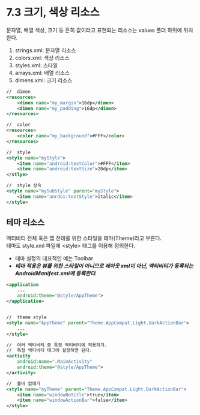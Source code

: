 # 7.3 크기, 색상 리소스
문자열, 배열 색상, 크기 등 흔히 값이라고 표현되는 리소스는 values 폴더 하위에 위치한다.
1. strings.xml: 문자열 리소스
2. colors.xml: 색상 리소스
3. styles.xml: 스타일
4. arrays.xml: 배열 리소스
5. dimens.xml: 크기 리소스

```xml
//  dimen
<resources>
    <dimen name="my_margin">16dp</dimen>
    <dimen name="my_padding">16dp</dimen>
</resources>

//  color
<resources>
    <color name="my_background">#FFF</color>
</resources>

//  style
<style name="myStyle">
    <item name="android:textColor">#FFF</item>
    <item name="android:textSize">20dp</item>
</stlye>

//  style 상속
<style name="mySubStyle" parent="myStyle">
    <item name="anrdoi:textStyle">italic</item>
</style>
```

## 테마 리소스
액티비티 전체 혹은 앱 전테를 위한 스타일을 테마(Theme)라고 부른다.   
테마도 style.xml 파일에 &lt;style&gt; 태그를 이용해 정의한다.   
- 테마 설정의 대표적인 예는 Toolbar
- ***테마 적용은 뷰를 위한 스타일이 아니므로 레아웃 xml이 아닌, 액티비티가 등록되는 AndroidManifest.xml에 등록한다.***

```xml
<application
    ...
    android:theme="@style/AppTheme">
</application>


//  theme style
<style name="AppTheme" parent="Theme.AppCompat.Light.DarkActionBar">
    ...
</style>

//  여러 액티비티 중 특정 액티비티에 적용하기.
//  특정 액티비티 태그에 설정하면 된다.
<activity
    android:name=".MainActivity"
    android:theme="@style/AppTheme">
</activity>

//  툴바 없애기
<style name="myTheme" parent="Theme.AppCompat.Light.DarkActionBar">
    <item name="windowNoTitle">true</item>
    <item name="windowActionBar">false</item>
</style>
```